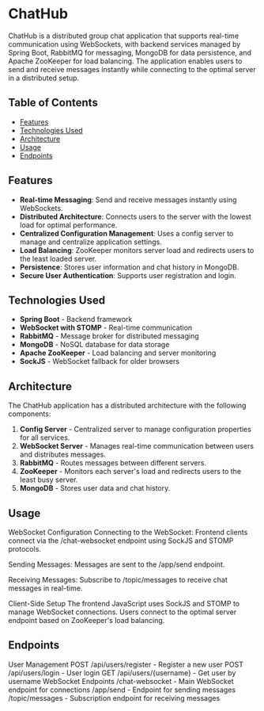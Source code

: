 # ChatHub

ChatHub is a distributed group chat application that supports real-time communication using WebSockets, with backend services managed by Spring Boot, RabbitMQ for messaging, MongoDB for data persistence, and Apache ZooKeeper for load balancing. The application enables users to send and receive messages instantly while connecting to the optimal server in a distributed setup.

## Table of Contents

- [Features](#features)
- [Technologies Used](#technologies-used)
- [Architecture](#architecture)
- [Usage](#usage)
- [Endpoints](#endpoints)

## Features

- **Real-time Messaging**: Send and receive messages instantly using WebSockets.
- **Distributed Architecture**: Connects users to the server with the lowest load for optimal performance.
- **Centralized Configuration Management**: Uses a config server to manage and centralize application settings.
- **Load Balancing**: ZooKeeper monitors server load and redirects users to the least loaded server.
- **Persistence**: Stores user information and chat history in MongoDB.
- **Secure User Authentication**: Supports user registration and login.

## Technologies Used

- **Spring Boot** - Backend framework
- **WebSocket with STOMP** - Real-time communication
- **RabbitMQ** - Message broker for distributed messaging
- **MongoDB** - NoSQL database for data storage
- **Apache ZooKeeper** - Load balancing and server monitoring
- **SockJS** - WebSocket fallback for older browsers

## Architecture

The ChatHub application has a distributed architecture with the following components:

1. **Config Server** - Centralized server to manage configuration properties for all services.
2. **WebSocket Server** - Manages real-time communication between users and distributes messages.
3. **RabbitMQ** - Routes messages between different servers.
4. **ZooKeeper** - Monitors each server's load and redirects users to the least busy server.
5. **MongoDB** - Stores user data and chat history.

## Usage
WebSocket Configuration
Connecting to the WebSocket:
Frontend clients connect via the /chat-websocket endpoint using SockJS and STOMP protocols.

Sending Messages:
Messages are sent to the /app/send endpoint.

Receiving Messages:
Subscribe to /topic/messages to receive chat messages in real-time.

Client-Side Setup
The frontend JavaScript uses SockJS and STOMP to manage WebSocket connections. Users connect to the optimal server endpoint based on ZooKeeper's load balancing.

## Endpoints
User Management
POST /api/users/register - Register a new user
POST /api/users/login - User login
GET /api/users/{username} - Get user by username
WebSocket Endpoints
/chat-websocket - Main WebSocket endpoint for connections
/app/send - Endpoint for sending messages
/topic/messages - Subscription endpoint for receiving messages
